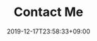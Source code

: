 ---
title: "Contact Me"
date: 2019-12-17T23:58:33+09:00
description: Contact page
type: contact
service: formspree
formId: "your@email.com"
---